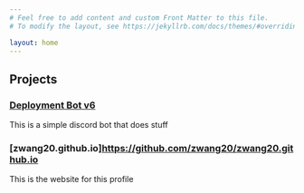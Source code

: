 ```yaml
---
# Feel free to add content and custom Front Matter to this file.
# To modify the layout, see https://jekyllrb.com/docs/themes/#overriding-theme-defaults

layout: home
---
```


## Projects

### [Deployment Bot v6](https://github.com/zwang20/deployment-bot-6)

This is a simple discord bot that does stuff

### [zwang20.github.io]https://github.com/zwang20/zwang20.github.io

This is the website for this profile
